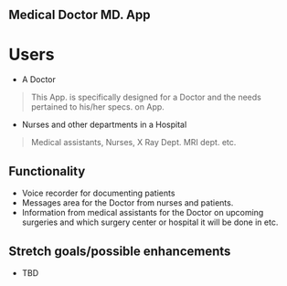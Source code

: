 ## Medical Doctor MD. App

# Users

* A Doctor

> This App. is specifically designed for a Doctor and the needs pertained to his/her specs. on App.
>
* Nurses and other departments in a Hospital

> Medical assistants, Nurses, X Ray Dept. MRI dept. etc.
## Functionality

* Voice recorder for documenting patients
* Messages area for the Doctor from nurses and patients.
* Information from medical assistants for the Doctor on upcoming surgeries and which surgery center or hospital it will be done in etc.

## Stretch goals/possible enhancements

* TBD